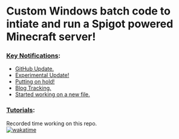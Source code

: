 # Custom Windows batch code to intiate and run a Spigot powered Minecraft server!

### [Key Notifications](https://www.myeasyserver.xyz/blog2):
<!-- BLOG:START -->
- [GitHub Update.](https://www.myeasyserver.xyz/blog/github-update)
- [Experimental Update!](https://www.myeasyserver.xyz/blog/experimental-update)
- [Putting on hold!](https://www.myeasyserver.xyz/blog/putting-on-hold)
- [Blog Tracking.](https://www.myeasyserver.xyz/blog/blog-tracking)
- [Started working on a new file.](https://www.myeasyserver.xyz/blog/new-file)
<!-- BLOG:END -->

### [Tutorials](https://www.youtube.com/channel/UCt04NKIHCuVgYeE8-V6K9ww):
<!-- YOUTUBE:START -->
<!-- YOUTUBE:END -->

Recorded time working on this repo.\
[![wakatime](https://wakatime.com/badge/github/mk5912/SpigotServerCodes.svg)](https://wakatime.com/badge/github/mk5912/SpigotServerCodes)
